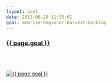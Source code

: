 ```yaml
---
layout: post
date: 2013-06-28 11:55:01
goal: memrise-beginner-harvest-backlog
---
```


<h3 class="graph-align goal-title">
    <a href="https://www.beeminder.com/beneills/goals/memrise-beginner-harvest-backlog">{{ page.goal }}</a>
</h3>

<br />
<div class="graph-align goal-text goal-description">
      &nbsp;
</div>

[![{{ page.goal }}](https://www.beeminder.com/beneills/goals/memrise-beginner-harvest-backlog/graph)](https://www.beeminder.com/beneills/goals/memrise-beginner-harvest-backlog)
